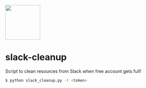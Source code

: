 [<img width="110" src="https://avatars3.githubusercontent.com/u/38539999?s=200&v=4g" />](https://picuscreative.com)

# slack-cleanup

Script to clean resources from Slack when free account gets full!

```sh
$ python slack_cleanup.py -t <token>
```
